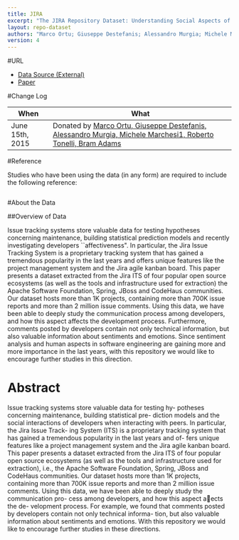 ```yaml
---
title: JIRA
excerpt: "The JIRA Repository Dataset: Understanding Social Aspects of Software Development"
layout: repo-dataset
authors: "Marco Ortu; Giuseppe Destefanis; Alessandro Murgia; Michele Marchesi1; Roberto Tonelli; Bram Adams"
version: 4
---
```


#URL

* [Data Source (External)](https://www.dropbox.com/s/34n2t89exgsap8c/jira_backup_20141215.sql.zip?dl=0)
* [Paper]()

#Change Log

When | What
---- | ----
June 15th, 2015 | Donated by [Marco Ortu, Giuseppe Destefanis, Alessandro Murgia, Michele Marchesi1, Roberto Tonelli, Bram Adams](mailto:marco.ortu@diee.unica.it,michele@diee.unica.it,roberto.tonelli@diee.unica.it,giuseppe.destefanis@crim.ca,alessandro.murgia@uantwerpen.be,bram.adams@polymtl.ca)

#Reference

Studies who have been using the data (in any form) are required to include the following reference:

```

```

#About the Data

##Overview of Data

Issue tracking systems store valuable data for testing hypotheses concerning maintenance, building statistical prediction models and recently investigating developers ``affectiveness". 
In particular, the Jira Issue Tracking System is a proprietary tracking system that has gained a tremendous popularity in the last years and offers unique features like the project management system and the Jira agile kanban board. 
This paper presents a dataset extracted from the Jira ITS of four popular open source ecosystems (as well as the tools and infrastructure used for extraction) the Apache Software Foundation, Spring, JBoss and CodeHaus communities. Our dataset hosts more than 1K projects, containing more than 700K issue reports and more than 2 million issue comments. Using this data, we have been able to deeply study the communication process among developers, and how this aspect affects the development process. Furthermore, comments posted by developers contain not only technical information, but also valuable information about sentiments and emotions. 
Since sentiment analysis and human aspects in software engineering are gaining more and more importance in the last years, with this repository we would like to encourage further studies in this direction.

# Abstract
Issue tracking systems store valuable data for testing hy-
potheses concerning maintenance, building statistical pre-
diction models and the social interactions of developers when
interacting with peers. In particular, the Jira Issue Track-
ing System (ITS) is a proprietary tracking system that has
gained a tremendous popularity in the last years and of-
fers unique features like a project management system and
the Jira agile kanban board. This paper presents a dataset
extracted from the Jira ITS of four popular open source
ecosystems (as well as the tools and infrastructure used for
extraction), i.e., the Apache Software Foundation, Spring,
JBoss and CodeHaus communities. Our dataset hosts more
than 1K projects, containing more than 700K issue reports
and more than 2 million issue comments. Using this data,
we have been able to deeply study the communication pro-
cess among developers, and how this aspect aects the de-
velopment process. For example, we found that comments
posted by developers contain not only technical informa-
tion, but also valuable information about sentiments and
emotions. With this repository we would like to encourage
further studies in these directions.
